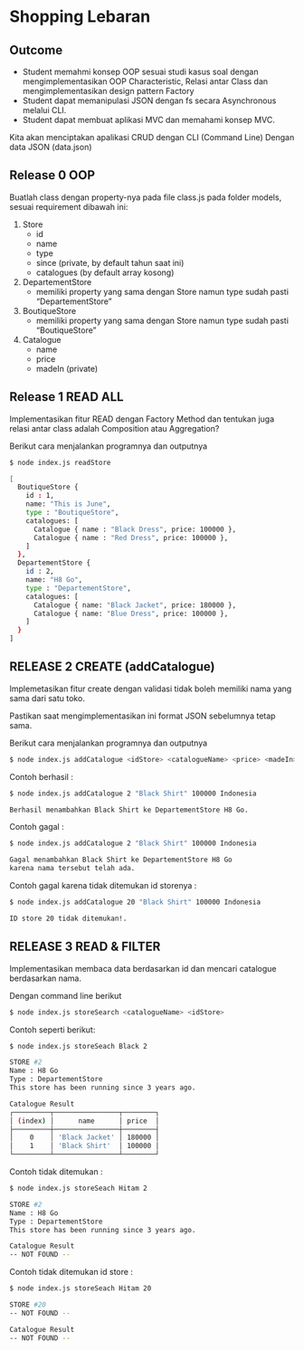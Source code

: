# Shopping Lebaran

## Outcome 

- Student memahmi konsep OOP sesuai studi kasus soal dengan mengimplementasikan 
   OOP Characteristic, Relasi antar Class dan mengimplementasikan design pattern  Factory
- Student dapat memanipulasi JSON dengan fs secara Asynchronous melalui CLI.
- Student dapat membuat aplikasi MVC dan memahami konsep MVC.


Kita akan menciptakan apalikasi CRUD dengan CLI (Command Line)
Dengan data JSON (data.json)


## Release 0 OOP

Buatlah class dengan property-nya pada file class.js pada folder models, 
sesuai requirement dibawah ini: 

1. Store
    - id
    - name
    - type
    - since (private, by default tahun saat ini)
    - catalogues (by default array kosong)
2. DepartementStore
    - memiliki property yang sama dengan Store namun type sudah pasti “DepartementStore”
3. BoutiqueStore
    - memiliki property yang sama dengan Store namun type sudah pasti “BoutiqueStore”
4. Catalogue
    - name
    - price
    - madeIn (private)
    

## Release 1 READ ALL

Implementasikan fitur READ dengan Factory Method dan tentukan juga relasi antar class adalah Composition atau Aggregation?

Berikut cara menjalankan programnya dan outputnya 

```bash
$ node index.js readStore

[
  BoutiqueStore {
    id : 1,
    name: "This is June",
    type : "BoutiqueStore", 
    catalogues: [
      Catalogue { name : "Black Dress", price: 100000 },
      Catalogue { name : "Red Dress", price: 100000 },
    ]
  },
  DepartementStore {
    id : 2,
    name: "H8 Go",
    type : "DepartementStore",
    catalogues: [
      Catalogue { name: "Black Jacket", price: 180000 },
      Catalogue { name: "Blue Dress", price: 100000 },
    ]
  }
]
```

## RELEASE 2 CREATE (addCatalogue)

Implemetasikan fitur create dengan validasi tidak boleh memiliki nama yang sama dari satu toko.

Pastikan saat mengimplementasikan ini format JSON sebelumnya tetap sama.

Berikut cara menjalankan programnya dan outputnya 

```bash
$ node index.js addCatalogue <idStore> <catalogueName> <price> <madeIn>
```

Contoh berhasil :

```bash
$ node index.js addCatalogue 2 "Black Shirt" 100000 Indonesia

Berhasil menambahkan Black Shirt ke DepartementStore H8 Go.
```

Contoh gagal :

```bash
$ node index.js addCatalogue 2 "Black Shirt" 100000 Indonesia

Gagal menambahkan Black Shirt ke DepartementStore H8 Go 
karena nama tersebut telah ada.
```

Contoh gagal karena tidak ditemukan id storenya :

```bash
$ node index.js addCatalogue 20 "Black Shirt" 100000 Indonesia

ID store 20 tidak ditemukan!.
```

## RELEASE 3  READ & FILTER

Implementasikan membaca data berdasarkan id dan mencari catalogue berdasarkan nama.

Dengan command line berikut 

```bash
$ node index.js storeSearch <catalogueName> <idStore>
```

Contoh seperti berikut:

```bash
$ node index.js storeSeach Black 2 

STORE #2 
Name : H8 Go
Type : DepartementStore
This store has been running since 3 years ago.

Catalogue Result 
┌─────────┬────────────────┬────────┐
│ (index) │      name      │ price  │
├─────────┼────────────────┼────────┤
│    0    │ 'Black Jacket' │ 180000 │
│    1    │ 'Black Shirt'  │ 100000 │
└─────────┴────────────────┴────────┘
```

Contoh tidak ditemukan : 

```bash
$ node index.js storeSeach Hitam 2 

STORE #2 
Name : H8 Go
Type : DepartementStore
This store has been running since 3 years ago.

Catalogue Result 
-- NOT FOUND --
```

Contoh tidak ditemukan id store : 

```bash
$ node index.js storeSeach Hitam 20

STORE #20
-- NOT FOUND --

Catalogue Result 
-- NOT FOUND --
```
